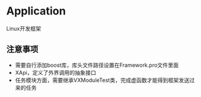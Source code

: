 # Application
 Linux开发框架
 
 ## 注意事项
  * 需要自行添加boost库，库头文件路径设置在Framework.pro文件里面
  * XApi，定义了外界调用的抽象接口
  * 任务模块方面，需要继承VXModuleTest类，完成虚函数才能得到框架发送过来的任务
